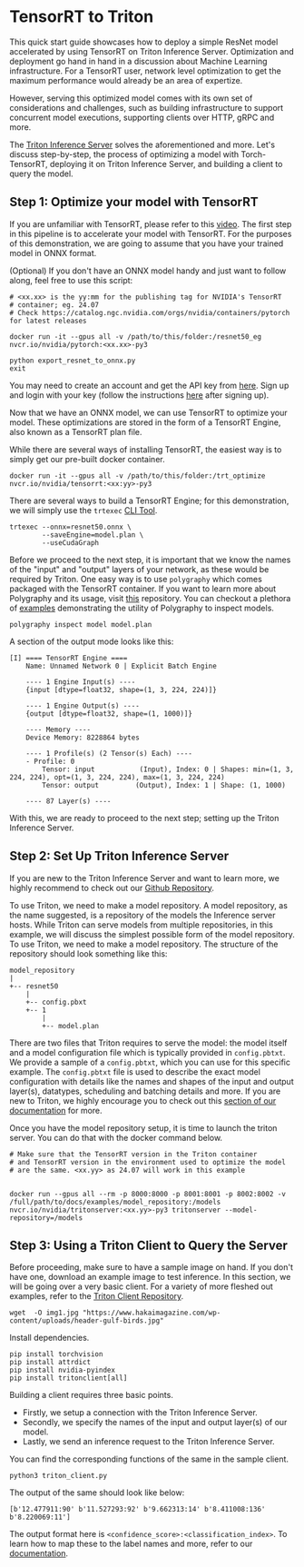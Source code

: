 # TensorRT to Triton

This quick start guide showcases how to deploy a simple ResNet model accelerated by using TensorRT on Triton Inference Server. Optimization and deployment go hand in hand in a discussion about Machine Learning infrastructure. For a TensorRT user, network level optimization to get the maximum performance would already be an area of expertize. 

However, serving this optimized model comes with its own set of considerations and challenges, such as building infrastructure to support concurrent model executions, supporting clients over HTTP, gRPC and more.

The [Triton Inference Server](https://github.com/triton-inference-server/server) solves the aforementioned and more. Let's discuss step-by-step, the process of optimizing a model with Torch-TensorRT, deploying it on Triton Inference Server, and building a client to query the model. 


## Step 1: Optimize your model with TensorRT

If you are unfamiliar with TensorRT, please refer to this [video](https://youtu.be/rK-jxPPY9V4). The first step in this pipeline is to accelerate your model with TensorRT. For the purposes of this demonstration, we are going to assume that you have your trained model in ONNX format. 

(Optional) If you don't have an ONNX model handy and just want to follow along, feel free to use this script:
```
# <xx.xx> is the yy:mm for the publishing tag for NVIDIA's TensorRT 
# container; eg. 24.07
# Check https://catalog.ngc.nvidia.com/orgs/nvidia/containers/pytorch for latest releases

docker run -it --gpus all -v /path/to/this/folder:/resnet50_eg nvcr.io/nvidia/pytorch:<xx.xx>-py3

python export_resnet_to_onnx.py
exit
```

You may need to create an account and get the API key from [here](https://ngc.nvidia.com/setup/). Sign up and login with your key (follow the instructions [here](https://ngc.nvidia.com/setup/api-key) after signing up).

Now that we have an ONNX model, we can use TensorRT to optimize your model. These optimizations are stored in the form of a TensorRT Engine, also known as a TensorRT plan file.

While there are several ways of installing TensorRT, the easiest way is to simply get our pre-built docker container.

```
docker run -it --gpus all -v /path/to/this/folder:/trt_optimize nvcr.io/nvidia/tensorrt:<xx:yy>-py3
```
There are several ways to build a TensorRT Engine; for this demonstration, we will simply use the `trtexec` [CLI Tool](https://docs.nvidia.com/deeplearning/tensorrt/developer-guide/index.html#trtexec).

```
trtexec --onnx=resnet50.onnx \
        --saveEngine=model.plan \
        --useCudaGraph
```

Before we proceed to the next step, it is important that we know the names of the "input" and "output" layers of your network, as these would be required by Triton. One easy way is to use `polygraphy` which comes packaged with the TensorRT container. If you want to learn more about Polygraphy and its usage, visit [this](https://github.com/NVIDIA/TensorRT/tree/main/tools/Polygraphy) repository. You can checkout a plethora of [examples](https://github.com/NVIDIA/TensorRT/tree/main/tools/Polygraphy/examples/cli/inspect) demonstrating the utility of Polygraphy to inspect models.

```
polygraphy inspect model model.plan
```
A section of the output mode looks like this:
```
[I] ==== TensorRT Engine ====
    Name: Unnamed Network 0 | Explicit Batch Engine
    
    ---- 1 Engine Input(s) ----
    {input [dtype=float32, shape=(1, 3, 224, 224)]}
    
    ---- 1 Engine Output(s) ----
    {output [dtype=float32, shape=(1, 1000)]}
    
    ---- Memory ----
    Device Memory: 8228864 bytes
    
    ---- 1 Profile(s) (2 Tensor(s) Each) ----
    - Profile: 0
        Tensor: input           (Input), Index: 0 | Shapes: min=(1, 3, 224, 224), opt=(1, 3, 224, 224), max=(1, 3, 224, 224)
        Tensor: output         (Output), Index: 1 | Shape: (1, 1000)
    
    ---- 87 Layer(s) ----
```

With this, we are ready to proceed to the next step; setting up the Triton Inference Server.

## Step 2: Set Up Triton Inference Server

If you are new to the Triton Inference Server and want to learn more, we highly recommend to check out our [Github Repository](https://github.com/triton-inference-server).

To use Triton, we need to make a model repository. A model repository, as the name suggested, is a repository of the models the Inference server hosts. While Triton can serve models from multiple repositories, in this example, we will discuss the simplest possible form of the model repository. To use Triton, we need to make a model repository. The structure of the repository should look something like this:
```
model_repository
|
+-- resnet50
    |
    +-- config.pbxt
    +-- 1
        |
        +-- model.plan
```

There are two files that Triton requires to serve the model: the model itself and a model configuration file which is typically provided in `config.pbtxt`. We provide a sample of a `config.pbtxt`, which you can use for this specific example. The `config.pbtxt` file is used to describe the exact model configuration with details like the names and shapes of the input and output layer(s), datatypes, scheduling and batching details and more. If you are new to Triton, we highly encourage you to check out this [section of our documentation](https://github.com/triton-inference-server/server/blob/main/docs/model_configuration.md) for more. 

Once you have the model repository setup, it is time to launch the triton server. You can do that with the docker command below.
```
# Make sure that the TensorRT version in the Triton container
# and TensorRT version in the environment used to optimize the model
# are the same. <xx.yy> as 24.07 will work in this example


docker run --gpus all --rm -p 8000:8000 -p 8001:8001 -p 8002:8002 -v /full/path/to/docs/examples/model_repository:/models nvcr.io/nvidia/tritonserver:<xx.yy>-py3 tritonserver --model-repository=/models
```

## Step 3: Using a Triton Client to Query the Server

Before proceeding, make sure to have a sample image on hand. If you don't have one, download an example image to test inference. In this section, we will be going over a very basic client. For a variety of more fleshed out examples, refer to the [Triton Client Repository](https://github.com/triton-inference-server/client/tree/main/src/python/examples).

```
wget  -O img1.jpg "https://www.hakaimagazine.com/wp-content/uploads/header-gulf-birds.jpg"
```

Install dependencies.
```
pip install torchvision
pip install attrdict
pip install nvidia-pyindex
pip install tritonclient[all]
```

Building a client requires three basic points. 
* Firstly, we setup a connection with the Triton Inference Server. 
* Secondly, we specify the names of the input and output layer(s) of our model.
* Lastly, we send an inference request to the Triton Inference Server.

You can find the corresponding functions of the same in the sample client.
```
python3 triton_client.py
```
The output of the same should look like below:
```
[b'12.477911:90' b'11.527293:92' b'9.662313:14' b'8.411008:136' b'8.220069:11']
```
The output format here is `<confidence_score>:<classification_index>`. To learn how to map these to the label names and more, refer to our [documentation](https://github.com/triton-inference-server/server/blob/main/docs/protocol/extension_classification.md).
